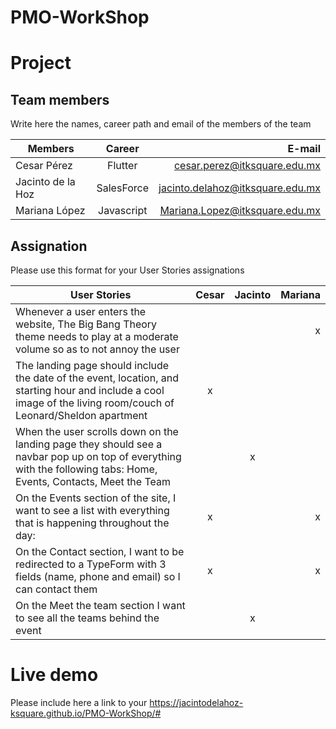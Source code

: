 # PMO-WorkShop
# Project 



## Team members

Write here the names, career path and email of the members of the team

| Members           |   Career   |                           E-mail |
| ----------------- | :--------: | -------------------------------: |
| Cesar Pérez     |  Flutter   |   cesar.perez@itksquare.edu.mx |
| Jacinto de la Hoz | SalesForce | jacinto.delahoz@itksquare.edu.mx |
| Mariana López      | Javascript |    Mariana.Lopez@itksquare.edu.mx |

## Assignation

Please use this format for your User Stories assignations

| User Stories     | Cesar | Jacinto | Mariana |
| ---------------- | :---: | :-----: | ------: |
|Whenever a user enters the website, The Big Bang Theory theme needs to play at a moderate volume so as to not annoy the user  |       |         |    x    |
| The landing page should include the date of the event, location, and starting hour and include a cool image of the living room/couch of Leonard/Sheldon apartment | x      |         |         |
| When the user scrolls down on the landing page they should see a navbar pop up on top of everything with the following tabs: Home, Events, Contacts, Meet the Team |       |     x    |         |
| On the Events section of the site, I want to see a list with everything that is happening throughout the day: |    x   |         |    x   |
| On the Contact section, I want to be redirected to a TypeForm with 3 fields (name, phone and email) so I can contact them |   x    |         |    x     |
| On the Meet the team section I want to see all the teams behind the event |       |    x    |         |


# Live demo

Please include here a link to your https://jacintodelahoz-ksquare.github.io/PMO-WorkShop/#

